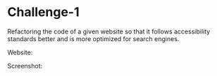 # Challenge-1

Refactoring the code of a given website so that it follows accessibility standards better and is more optimized for search engines.

Website:

Screenshot:
